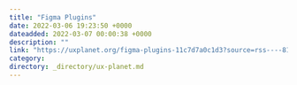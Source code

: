 ```yaml
---
title: "Figma Plugins"
date: 2022-03-06 19:23:50 +0000
dateadded: 2022-03-07 00:00:38 +0000
description: ""
link: "https://uxplanet.org/figma-plugins-11c7d7a0c1d3?source=rss----819cc2aaeee0---4"
category:
directory: _directory/ux-planet.md
---
```

